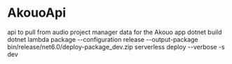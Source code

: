 # AkouoApi
api to pull from audio project manager data for the Akouo app
dotnet build 
dotnet lambda package --configuration release --output-package bin/release/net6.0/deploy-package_dev.zip
serverless deploy --verbose -s dev